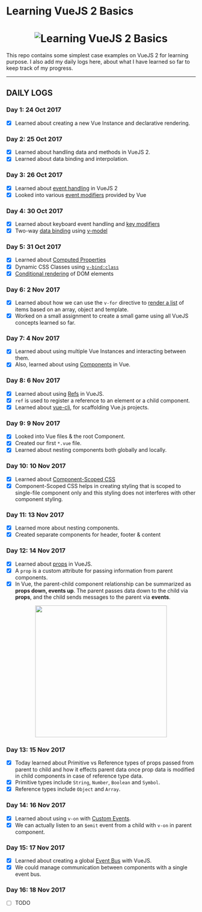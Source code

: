 # Learning VueJS 2 Basics

<h1 align="center">
  <img src="https://s3.amazonaws.com/revue/items/images/001/602/574/mail/learning-vue-step-by-step.png" style="max-width:100%" alt="Learning VueJS 2 Basics" />
</h1>

This repo contains some simplest case examples on VueJS 2 for learning purpose. I also add my daily logs here, about what I have learned so far to keep track of my progress.

---

## DAILY LOGS

### Day 1: 24 Oct 2017

- [x] Learned about creating a new Vue Instance and declarative rendering.

### Day 2: 25 Oct 2017

- [x] Learned about handling data and methods in VueJS 2.
- [x] Learned about data binding and interpolation.

### Day 3: 26 Oct 2017

- [x] Learned about [event handling][events] in VueJS 2
- [x] Looked into various [event modifiers][event-modifiers] provided by Vue

### Day 4: 30 Oct 2017

- [x] Learned about keyboard event handling and [key modifiers][key-modifiers]
- [x] Two-way [data binding][two-way-binding] using [v-model][vmodel]

### Day 5: 31 Oct 2017

- [x] Learned about [Computed Properties][computed-properties]
- [x] Dynamic CSS Classes using [`v-bind:class`][v-bind-class]
- [x] [Conditional rendering][conditional-rendering] of DOM elements

### Day 6: 2 Nov 2017

- [x] Learned about how we can use the `v-for` directive to [render a list][v-for-list] of items based on an array, object and template.
- [x] Worked on a small assignment to create a small game using all VueJS concepts learned so far.

### Day 7: 4 Nov 2017

- [x] Learned about using multiple Vue Instances and interacting between them.
- [x] Also, learned about using [Components][components] in Vue.

### Day 8: 6 Nov 2017

- [x] Learned about using [Refs][refs] in VueJS.
- [x] `ref` is used to register a reference to an element or a child component.
- [x] Learned about [vue-cli][vuecli], for scaffolding Vue.js projects.

### Day 9: 9 Nov 2017

- [x] Looked into Vue files & the root Component.
- [x] Created our first `*.vue` file.
- [x] Learned about nesting components both globally and locally.

### Day 10: 10 Nov 2017

- [x] Learned about [Component-Scoped CSS][component-scoped-css]
- [x] Component-Scoped CSS helps in creating styling that is scoped to single-file component only and this styling does not interferes with other component styling.

### Day 11: 13 Nov 2017

- [x] Learned more about nesting components.
- [x] Created separate components for header, footer & content

### Day 12: 14 Nov 2017

- [x] Learned about [props][props] in VueJS.
- [x] A `prop` is a custom attribute for passing information from parent components.
- [x] In Vue, the parent-child component relationship can be summarized as **props down, events up**. The parent passes data down to the child via **props**, and the child sends messages to the parent via **events**.
<p align="center">
  <img src="https://vuejs.org/images/props-events.png" width="350"/>
</p>

### Day 13: 15 Nov 2017

- [x] Today learned about Primitive vs Reference types of props passed from parent to child and how it effects parent data once prop data is modified in child components in case of reference type data.
- [x] Primitive types include `String`, `Number`, `Boolean` and `Symbol`.
- [x] Reference types include `Object` and `Array`.

### Day 14: 16 Nov 2017

- [x] Learned about using `v-on` with [Custom Events][custom-events].
- [x] We can actually listen to an `$emit` event from a child with `v-on` in parent component.

### Day 15: 17 Nov 2017

- [x] Learned about creating a global [Event Bus][event-bus] with VueJS.
- [x] We could manage communication between components with a single event bus.

### Day 16: 18 Nov 2017

- [ ] TODO


<!-- All links are added here -->
[events]: https://vuejs.org/v2/guide/events.html
[event-modifiers]: https://vuejs.org/v2/guide/events.html#Event-Modifiers
[key-modifiers]: https://v1.vuejs.org/guide/events.html#Key-Modifiers
[two-way-binding]: https://v1.vuejs.org/guide/index.html#Two-way-Binding
[vmodel]: https://v1.vuejs.org/api/#v-model
[computed-properties]: https://vuejs.org/v2/guide/computed.html#Computed-Properties
[v-bind-class]: https://vuejs.org/v2/guide/class-and-style.html#Object-Syntax
[conditional-rendering]: https://vuejs.org/v2/guide/conditional.html#ad
[v-for-list]: https://vuejs.org/v2/guide/list.html
[components]: https://vuejs.org/v2/guide/components.html
[refs]: https://vuejs.org/v2/api/#ref
[vuecli]: https://github.com/vuejs/vue-cli#vue-cli--
[component-scoped-css]: https://vuejs.org/v2/guide/comparison.html#Component-Scoped-CSS
[props]: https://vuejs.org/v2/guide/components.html#Props
[custom-events]: https://vuejs.org/v2/guide/components.html#Using-v-on-with-Custom-Events
[event-bus]: https://alligator.io/vuejs/global-event-bus/
